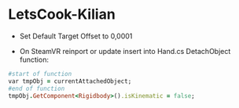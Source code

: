 # LetsCook-Kilian

* Set Default Target Offset to 0,0001

* On SteamVR reinport or update insert into Hand.cs DetachObject function:

```ruby
#start of function
var tmpObj = currentAttachedObject;
#end of function
tmpObj.GetComponent<Rigidbody>().isKinematic = false;
 
```
